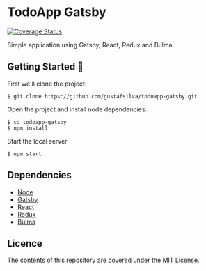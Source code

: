 # TodoApp Gatsby
[![Coverage Status](https://coveralls.io/repos/github/gustafsilva/todoapp-gatsby/badge.svg?branch=feature-tests)](https://coveralls.io/github/gustafsilva/todoapp-gatsby?branch=feature-tests)

Simple application using Gatsby, React, Redux and Bulma.


## Getting Started :rocket:
First we'll clone the project:
```shell
$ git clone https://github.com/gustafsilva/todoapp-gatsby.git
```

Open the project and install node dependencies:
```shell
$ cd todoapp-gatsby
$ npm install
```

Start the local server
```shell
$ npm start
```

## Dependencies
* [Node](https://nodejs.org/en/)
* [Gatsby](https://www.gatsbyjs.org/)
* [React](https://reactjs.org/)
* [Redux](https://redux.js.org/)
* [Bulma](https://bulma.io/)

## Licence
The contents of this repository are covered under the [MIT License](https://github.com/gustafsilva/todoapp-gatsby/blob/master/LICENSE).
